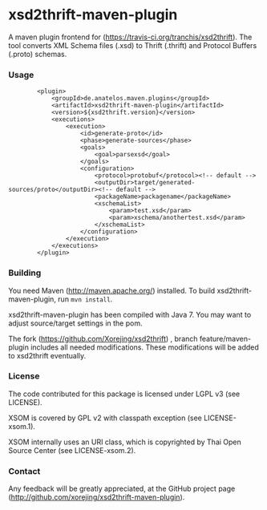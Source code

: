 # xsd2thrift-maven-plugin


A maven plugin frontend for (https://travis-ci.org/tranchis/xsd2thrift). The tool converts XML Schema files (.xsd) to Thrift (.thrift) and
Protocol Buffers (.proto) schemas.



### Usage


			<plugin>
				<groupId>de.anatelos.maven.plugins</groupId>
				<artifactId>xsd2thrift-maven-plugin</artifactId>
				<version>${xsd2thrift.version}</version>
				<executions>
					<execution>
						<id>generate-proto</id>
						<phase>generate-sources</phase>
						<goals>
							<goal>parsexsd</goal>
						</goals>
						<configuration>
							<protocol>protobuf</protocol><!-- default -->
							<outputDir>target/generated-sources/proto</outputDir><!-- default -->
							<packageName>packagename</packageName>
							<xschemaList>
								<param>test.xsd</param>
								<param>xschema/anothertest.xsd</param>
							</xschemaList>
						</configuration>
					</execution>
				</executions>
			</plugin>


### Building

You need Maven (http://maven.apache.org/) installed. To build xsd2thrift-maven-plugin, run `mvn install`.

xsd2thrift-maven-plugin has been compiled with Java 7. You may want to adjust source/target settings in the pom.

The fork  (https://github.com/Xorejing/xsd2thrift) , branch feature/maven-plugin includes all needed modifications. These modifications will be added to xsd2thrift eventually.


### License

The code contributed for this package is licensed under LGPL v3 (see LICENSE).

XSOM is covered by GPL v2 with classpath exception (see LICENSE-xsom.1).

XSOM internally uses an URI class, which is copyrighted by Thai Open Source
Center (see LICENSE-xsom.2).

### Contact

Any feedback will be greatly appreciated, at the GitHub project page
(http://github.com/xorejing/xsd2thrift-maven-plugin).




